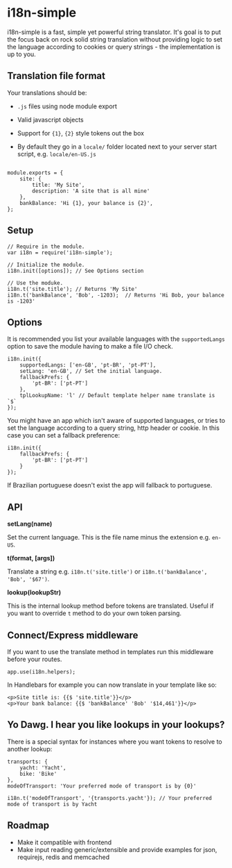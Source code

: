 # i18n-simple

i18n-simple is a fast, simple yet powerful string translator. It's goal is to put the focus back on rock solid string translation without providing logic to set the language according to cookies or query strings - the implementation is up to you.

## Translation file format

Your translations should be:

- `.js` files using node module export

- Valid javascript objects

- Support for `{1}`, `{2}` style tokens out the box

- By default they go in a `locale/` folder located next to your server start script, e.g. `locale/en-US.js`

<pre><code>
module.exports = {
	site: {
		title: 'My Site',
		description: 'A site that is all mine'
	},
	bankBalance: 'Hi {1}, your balance is {2}',
};
</code></pre>

## Setup

	// Require in the module.
	var i18n = require('i18n-simple');

	// Initialize the module.
	i18n.init([options]); // See Options section

	// Use the moduke.
	i18n.t('site.title'); // Returns 'My Site'
	i18n.t('bankBalance', 'Bob', -1203);  // Returns 'Hi Bob, your balance is -1203'

## Options

It is recommended you list your available languages with the `supportedLangs` option to save the module having to make a file I/O check.

	i18n.init({
		supportedLangs: ['en-GB', 'pt-BR', 'pt-PT'],
		setLang: 'en-GB', // Set the initial language.
		fallbackPrefs: {
			'pt-BR': ['pt-PT']
		},
		tplLookupName: 'l' // Default template helper name translate is `$`
	});

You might have an app which isn't aware of supported languages, or tries to set the language according to a query string, http header or cookie. In this case you can set a fallback preference:

	i18n.init({
		fallbackPrefs: {
			'pt-BR': ['pt-PT']
		}
	});

If Brazilian portuguese doesn't exist the app will fallback to portuguese.

## API

**setLang(name)**

Set the current language. This is the file name minus the extension e.g. `en-US`.

**t(format, [args])**

Translate a string e.g. `i18n.t('site.title')` or `i18n.t('bankBalance', 'Bob', '$67')`.

**lookup(lookupStr)**

This is the internal lookup method before tokens are translated. Useful if you want to override `t` method to do your own token parsing.

## Connect/Express middleware

If you want to use the translate method in templates run this middleware before your routes.

	app.use(i18n.helpers);

In Handlebars for example you can now translate in your template like so:

	<p>Site title is: {{$ 'site.title'}}</p>
	<p>Your bank balance: {{$ 'bankBalance' 'Bob' '$14,461'}}</p>

## Yo Dawg. I hear you like lookups in your lookups?

There is a special syntax for instances where you want tokens to resolve to another lookup:

	transports: {
		yacht: 'Yacht',
		bike: 'Bike'
	},
	modeOfTransport: 'Your preferred mode of transport is by {0}'

	i18n.t('modeOfTransport', '{transports.yacht'}); // Your preferred mode of transport is by Yacht
	
## Roadmap

- Make it compatible with frontend
- Make input reading generic/extensible and provide examples for json, requirejs, redis and memcached
